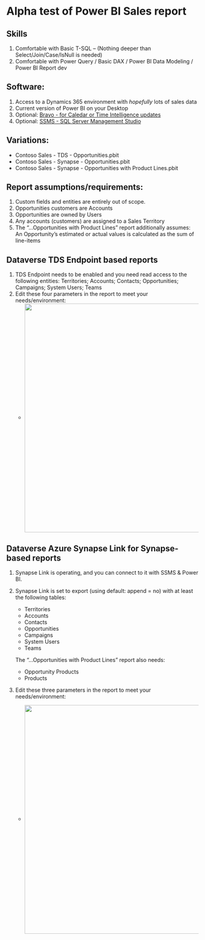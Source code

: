 # Alpha test of Power BI Sales report

## Skills

1.	Comfortable with Basic T-SQL – (Nothing deeper than Select/Join/Case/IsNull is needed)
2.	Comfortable with Power Query / Basic DAX / Power BI Data Modeling / Power BI Report dev

## Software:

1.	Access to a Dynamics 365 environment with *hopefully* lots of sales data
2.	Current version of Power BI on your Desktop
3.	Optional: [Bravo - for Caledar or Time Intelligence updates](https://bravo.bi/)
4.	Optional: [SSMS - SQL Server Management Studio](https://learn.microsoft.com/en-us/sql/ssms/download-sql-server-management-studio-ssms-19?view=sql-server-ver16)

## Variations:

- Contoso Sales - TDS - Opportunities.pbit
- Contoso Sales - Synapse - Opportunities.pbit
- Contoso Sales - Synapse - Opportunities with Product Lines.pbit

## Report assumptions/requirements:

1.	Custom fields and entities are entirely out of scope.
2.	Opportunities customers are Accounts
3.	Opportunities are owned by Users
4.	Any accounts (customers) are assigned to a Sales Territory
5.	The “…Opportunities with Product Lines” report additionally assumes: An Opportunity’s estimated or actual values is calculated as the sum of line-items

## Dataverse TDS Endpoint based reports

1.	TDS Endpoint needs to be enabled and you need read access to the following entities: Territories; Accounts; Contacts; Opportunities; Campaigns; System Users; Teams
2.	Edit these four parameters in the report to meet your needs/environment:
    - <img src="https://user-images.githubusercontent.com/6276300/199805803-2dccf5f2-85c9-463b-bb40-faf347958d80.png" width=600 align=center>


## Dataverse Azure Synapse Link for Synapse-based reports

1.	Synapse Link is operating, and you can connect to it with SSMS & Power BI. 
2.	Synapse Link is set to export (using default: append = no) with at least the following tables:
    -	Territories
    -	Accounts
    -	Contacts
    -	Opportunities
    -	Campaigns
    -	System Users
    -	Teams	

    The “…Opportunities with Product Lines” report also needs:
    -	Opportunity Products
    -	Products
3.	Edit these three parameters in the report to meet your needs/environment:
    - <img src="https://user-images.githubusercontent.com/6276300/199808416-2ddf48be-67b5-49f3-889b-0214cd4d4b72.png" width=600 align=center>


